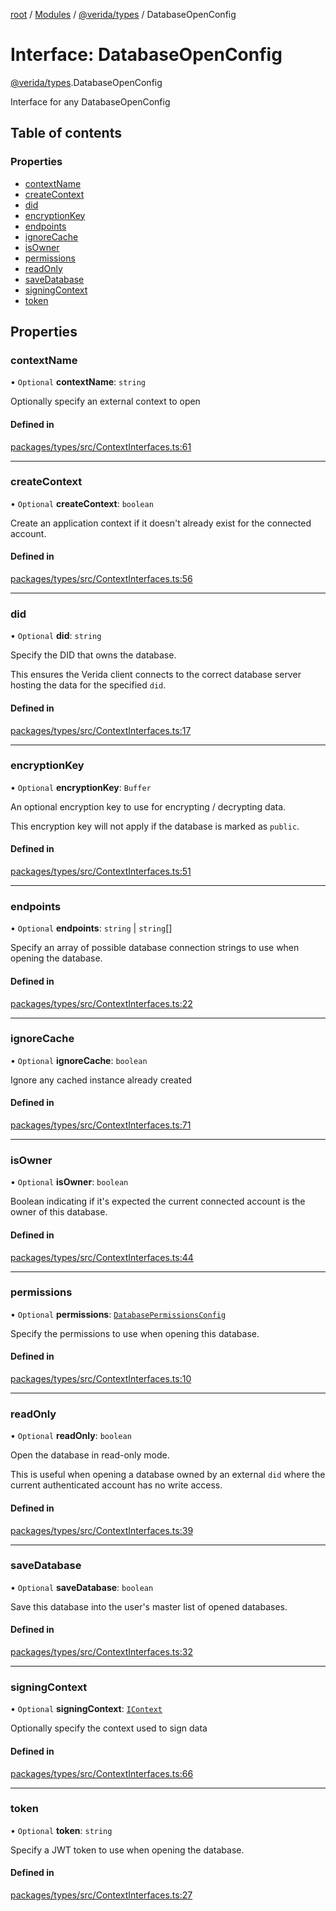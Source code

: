 [root](../README.md) / [Modules](../modules.md) / [@verida/types](../modules/verida_types.md) / DatabaseOpenConfig

# Interface: DatabaseOpenConfig

[@verida/types](../modules/verida_types.md).DatabaseOpenConfig

Interface for any DatabaseOpenConfig

## Table of contents

### Properties

- [contextName](verida_types.DatabaseOpenConfig.md#contextname)
- [createContext](verida_types.DatabaseOpenConfig.md#createcontext)
- [did](verida_types.DatabaseOpenConfig.md#did)
- [encryptionKey](verida_types.DatabaseOpenConfig.md#encryptionkey)
- [endpoints](verida_types.DatabaseOpenConfig.md#endpoints)
- [ignoreCache](verida_types.DatabaseOpenConfig.md#ignorecache)
- [isOwner](verida_types.DatabaseOpenConfig.md#isowner)
- [permissions](verida_types.DatabaseOpenConfig.md#permissions)
- [readOnly](verida_types.DatabaseOpenConfig.md#readonly)
- [saveDatabase](verida_types.DatabaseOpenConfig.md#savedatabase)
- [signingContext](verida_types.DatabaseOpenConfig.md#signingcontext)
- [token](verida_types.DatabaseOpenConfig.md#token)

## Properties

### contextName

• `Optional` **contextName**: `string`

Optionally specify an external context to open

#### Defined in

[packages/types/src/ContextInterfaces.ts:61](https://github.com/verida/verida-js/blob/a690f60/packages/types/src/ContextInterfaces.ts#L61)

___

### createContext

• `Optional` **createContext**: `boolean`

Create an application context if it doesn't already exist for the connected account.

#### Defined in

[packages/types/src/ContextInterfaces.ts:56](https://github.com/verida/verida-js/blob/a690f60/packages/types/src/ContextInterfaces.ts#L56)

___

### did

• `Optional` **did**: `string`

Specify the DID that owns the database.

This ensures the Verida client connects to the correct database server hosting the data for the specified `did`.

#### Defined in

[packages/types/src/ContextInterfaces.ts:17](https://github.com/verida/verida-js/blob/a690f60/packages/types/src/ContextInterfaces.ts#L17)

___

### encryptionKey

• `Optional` **encryptionKey**: `Buffer`

An optional encryption key to use for encrypting / decrypting data.

This encryption key will not apply if the database is marked as `public`.

#### Defined in

[packages/types/src/ContextInterfaces.ts:51](https://github.com/verida/verida-js/blob/a690f60/packages/types/src/ContextInterfaces.ts#L51)

___

### endpoints

• `Optional` **endpoints**: `string` \| `string`[]

Specify an array of possible database connection strings to use when opening the database.

#### Defined in

[packages/types/src/ContextInterfaces.ts:22](https://github.com/verida/verida-js/blob/a690f60/packages/types/src/ContextInterfaces.ts#L22)

___

### ignoreCache

• `Optional` **ignoreCache**: `boolean`

Ignore any cached instance already created

#### Defined in

[packages/types/src/ContextInterfaces.ts:71](https://github.com/verida/verida-js/blob/a690f60/packages/types/src/ContextInterfaces.ts#L71)

___

### isOwner

• `Optional` **isOwner**: `boolean`

Boolean indicating if it's expected the current connected account is the owner of this database.

#### Defined in

[packages/types/src/ContextInterfaces.ts:44](https://github.com/verida/verida-js/blob/a690f60/packages/types/src/ContextInterfaces.ts#L44)

___

### permissions

• `Optional` **permissions**: [`DatabasePermissionsConfig`](verida_types.DatabasePermissionsConfig.md)

Specify the permissions to use when opening this database.

#### Defined in

[packages/types/src/ContextInterfaces.ts:10](https://github.com/verida/verida-js/blob/a690f60/packages/types/src/ContextInterfaces.ts#L10)

___

### readOnly

• `Optional` **readOnly**: `boolean`

Open the database in read-only mode.

This is useful when opening a database owned by an external `did` where the current authenticated account has no write access.

#### Defined in

[packages/types/src/ContextInterfaces.ts:39](https://github.com/verida/verida-js/blob/a690f60/packages/types/src/ContextInterfaces.ts#L39)

___

### saveDatabase

• `Optional` **saveDatabase**: `boolean`

Save this database into the user's master list of opened databases.

#### Defined in

[packages/types/src/ContextInterfaces.ts:32](https://github.com/verida/verida-js/blob/a690f60/packages/types/src/ContextInterfaces.ts#L32)

___

### signingContext

• `Optional` **signingContext**: [`IContext`](verida_types.IContext.md)

Optionally specify the context used to sign data

#### Defined in

[packages/types/src/ContextInterfaces.ts:66](https://github.com/verida/verida-js/blob/a690f60/packages/types/src/ContextInterfaces.ts#L66)

___

### token

• `Optional` **token**: `string`

Specify a JWT token to use when opening the database.

#### Defined in

[packages/types/src/ContextInterfaces.ts:27](https://github.com/verida/verida-js/blob/a690f60/packages/types/src/ContextInterfaces.ts#L27)
